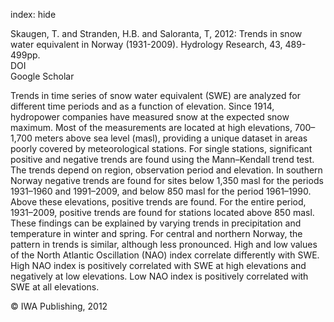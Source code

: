 index: hide

<div class="Citation">

  <div class="Citation-body">
    <div class="Citation-text">Skaugen, T. and Stranden, H.B. and Saloranta, T, 2012: Trends in snow water equivalent in Norway (1931-2009). <span class="Article-journal">Hydrology Research, </span><span class="Article-volume">43, </span>489-499pp.</div>
    <div class="Citation-links">
      <div class="CitationLink" data-href="https://doi.org/10.2166/nh.2012.109">
        <div class="CitationLink-icon CitationLink-Doi"></div>
        <div class="CitationLink-text">DOI</div>
      </div>
      <div class="CitationLink" data-href="https://scholar.google.com/scholar?q=10.2166/nh.2012.109">
        <div class="CitationLink-icon CitationLink-Scholar"></div>
        <div class="CitationLink-text">Google Scholar</div>
      </div>
    </div>
  </div>
</div>

Trends in time series of snow water equivalent (SWE) are analyzed for different time periods and as a function of elevation. Since 1914, hydropower companies have measured snow at the expected snow maximum. Most of the measurements are located at high elevations, 700–1,700 meters above sea level (masl), providing a unique dataset in areas poorly covered by meteorological stations. For single stations, significant positive and negative trends are found using the Mann–Kendall trend test. The trends depend on region, observation period and elevation. In southern Norway negative trends are found for sites below 1,350 masl for the periods 1931–1960 and 1991–2009, and below 850 masl for the period 1961–1990. Above these elevations, positive trends are found. For the entire period, 1931–2009, positive trends are found for stations located above 850 masl. These findings can be explained by varying trends in precipitation and temperature in winter and spring. For central and northern Norway, the pattern in trends is similar, although less pronounced. High and low values of the North Atlantic Oscillation (NAO) index correlate differently with SWE. High NAO index is positively correlated with SWE at high elevations and negatively at low elevations. Low NAO index is positively correlated with SWE at all elevations.

<div class="Citation-copy">
&copy; IWA Publishing, 2012
</div>